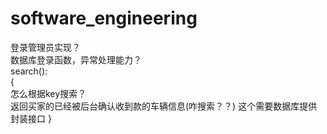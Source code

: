 # software_engineering

登录管理员实现？  
数据库登录函数，异常处理能力？  
search():  
{  
	怎么根据key搜索？  
	返回买家的已经被后台确认收到款的车辆信息(咋搜索？？)  这个需要数据库提供封装接口
	}
